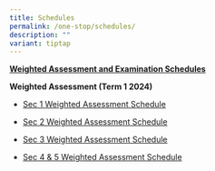 ```yaml
---
title: Schedules
permalink: /one-stop/schedules/
description: ""
variant: tiptap
---
```

<p><strong><u>Weighted Assessment and Examination Schedules</u></strong> 
<br>
</p>
<p><strong>Weighted Assessment (Term 1 2024)</strong>
</p>
<ul data-tight="true" class="tight">
<li>
<p><a href="/files/One Stop/WA1__2024__Student_Schedule__Sec_1_.pdf" rel="noopener noreferrer nofollow" target="_blank">Sec 1 Weighted Assessment Schedule</a>
</p>
</li>
<li>
<p><a href="/files/One Stop/WA1__2024__Student_Schedule__Sec_2_.pdf" rel="noopener noreferrer nofollow" target="_blank">Sec 2 Weighted Assessment Schedule</a>
</p>
</li>
<li>
<p><a href="/files/One Stop/WA1__2024__Student_Schedule__Sec_3_.pdf" rel="noopener noreferrer nofollow" target="_blank">Sec 3 Weighted Assessment Schedule</a>
</p>
</li>
<li>
<p><a href="/files/One Stop/WA1_2024__Student_Schedule__Sec_4n5__.pdf" rel="noopener noreferrer nofollow" target="_blank">Sec 4 &amp; 5 Weighted Assessment Schedule</a>
</p>
</li>
</ul>
<p></p>